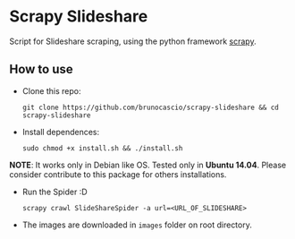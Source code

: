 # Scrapy Slideshare

Script for Slideshare scraping, using the python framework [scrapy](http://scrapy.org/).

## How to use

* Clone this repo:

    `git clone https://github.com/brunocascio/scrapy-slideshare && cd scrapy-slideshare`

* Install dependences:

   `sudo chmod +x install.sh && ./install.sh`

**NOTE**: It works only in Debian like OS. Tested only in **Ubuntu 14.04**. Please consider contribute to this package for others installations.

* Run the Spider :D

   `scrapy crawl SlideShareSpider -a url=<URL_OF_SLIDESHARE>`

* The images are downloaded in `images` folder on root directory.
